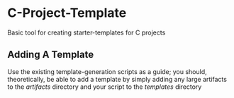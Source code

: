 # C-Project-Template

Basic tool for creating starter-templates for C projects

## Adding A Template

Use the existing template-generation scripts as a guide; you should, theoretically, be able to add a template by simply adding any large artifacts to the *artifacts* directory and your script to the *templates* directory

